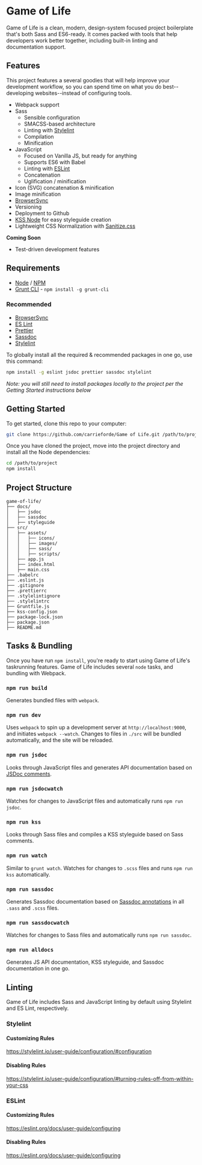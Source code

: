# Game of Life
Game of Life is a clean, modern, design-system focused project boilerplate that's both Sass and ES6-ready. It comes packed with tools that help developers work better together, including built-in linting and documentation support.


## Features
This project features a several goodies that will help improve your development workflow, so you can spend time on what you do best--developing websites--instead of configuring tools.

- Webpack support
- Sass
  * Sensible configuration
  * SMACSS-based architecture
  * Linting with [Stylelint](https://stylelint.io/)
  * Compilation
  * Minification
- JavaScript
  * Focused on Vanilla JS, but ready for anything
  * Supports ES6 with Babel
  * Linting with [ESLint](https://eslint.org/)
  * Concatenation
  * Uglification / minification
- Icon (SVG) concatenation & minification
- Image minification
- [BrowserSync](https://www.browsersync.io/)
- Versioning
- Deployment to Github
- [KSS Node](https://github.com/kss-node/kss-node) for easy styleguide creation
- Lightweight CSS Normalization with [Sanitize.css](https://github.com/jonathantneal/sanitize.css)

**Coming Soon**
- Test-driven development features


## Requirements
- [Node](http://node.js/) / [NPM](https://www.npmjs.com/)
- [Grunt CLI](http://gruntjs.com/) - `npm install -g grunt-cli`

### Recommended
- [BrowserSync](https://browsersync.io/)
- [ES Lint](https://eslint.org/)
- [Prettier](https://prettier.io/)
- [Sassdoc](http://sassdoc.com/)
- [Stylelint](https://stylelint.io/)

To globally install all the required & recommended packages in one go, use this command:

```sh
npm install -g eslint jsdoc prettier sassdoc stylelint
```

*Note: you will still need to install packages locally to the project per the Getting Started instructions below*


## Getting Started
To get started, clone this repo to your computer:

```sh
git clone https://github.com/carrieforde/Game of Life.git /path/to/project
```
Once you have cloned the project, move into the project directory and install all the Node dependencies:

```sh
cd /path/to/project
npm install
```


## Project Structure
```
game-of-life/
├── docs/
│   ├── jsdoc
│   ├── sassdoc
│   ├── styleguide
├── src/
│   ├── assets/
│   │   ├── icons/
│   │   ├── images/
│   │   ├── sass/
│   │   ├── scripts/
│   ├── app.js
│   ├── index.html
│   ├── main.css
├── .babelrc
├── .eslint.js
├── .gitignore
├── .prettierrc
├── .stylelintignore
├── .stylelintrc
├── Gruntfile.js
├── kss-config.json
├── package-lock.json
├── package.json
├── README.md
```


## Tasks & Bundling
Once you have run `npm install`, you're ready to start using Game of Life's taskrunning features. Game of Life includes several `node` tasks, and bundling with Webpack.

### `npm run build`
Generates bundled files with `webpack`.

### `npm run dev`
Uses `webpack` to spin up a development server at `http://localhost:9000`, and initiates `webpack --watch`. Changes to files in `./src` will be bundled automatically, and the site will be reloaded.

### `npm run jsdoc`
Looks through JavaScript files and generates API documentation based on [JSDoc comments](http://usejsdoc.org/about-getting-started.html#adding-documentation-comments-to-your-code).

### `npm run jsdocwatch`
Watches for changes to JavaScript files and automatically runs `npm run jsdoc`.

### `npm run kss`
Looks through Sass files and compiles a KSS styleguide based on Sass comments.

###  `npm run watch`
Similar to `grunt watch`. Watches for changes to `.scss` files and runs `npm run kss` automatically.

### `npm run sassdoc`
Generates Sassdoc documentation based on [Sassdoc annotations](http://sassdoc.com/annotations/) in all `.sass` and `.scss` files.

### `npm run sassdocwatch`
Watches for changes to Sass files and automatically runs `npm run sassdoc`.

### `npm run alldocs`
Generates JS API documentation, KSS styleguide, and Sassdoc documentation in one go.


## Linting
Game of Life includes Sass and JavaScript linting by default using Stylelint and ES Lint, respectively.

### Stylelint

#### Customizing Rules
https://stylelint.io/user-guide/configuration/#configuration

#### Disabling Rules
https://stylelint.io/user-guide/configuration/#turning-rules-off-from-within-your-css

### ESLint

#### Customizing Rules
https://eslint.org/docs/user-guide/configuring

#### Disabling Rules
https://eslint.org/docs/user-guide/configuring
